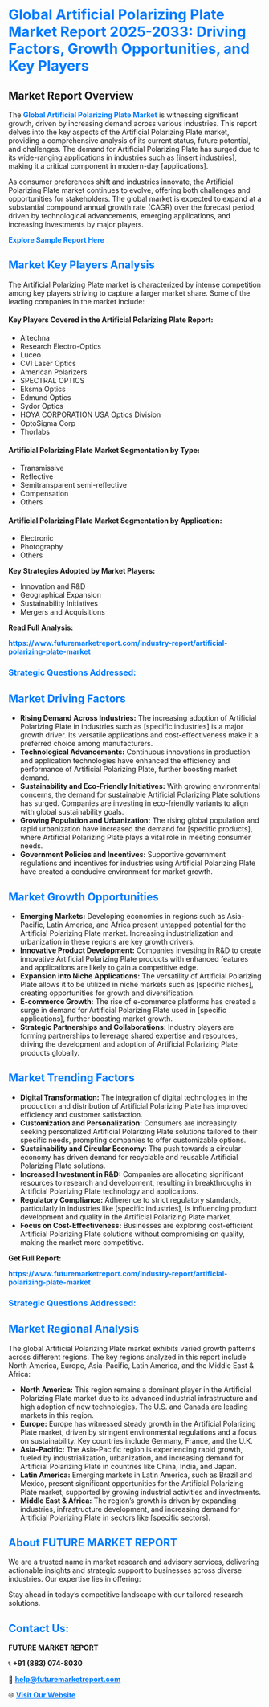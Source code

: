 <h1 style="color: #007BFF;">Global Artificial Polarizing Plate Market Report 2025-2033: Driving Factors, Growth Opportunities, and Key Players</h1>

<section id="overview">
<h2>Market Report Overview</h2>
<p>The <a href="https://www.futuremarketreport.com/industry-report/artificial-polarizing-plate-market" style="color: #007BFF; text-decoration: none;"><strong>Global Artificial Polarizing Plate Market</strong></a> is witnessing significant growth, driven by increasing demand across various industries. This report delves into the key aspects of the Artificial Polarizing Plate market, providing a comprehensive analysis of its current status, future potential, and challenges. The demand for Artificial Polarizing Plate has surged due to its wide-ranging applications in industries such as [insert industries], making it a critical component in modern-day [applications].</p>
<p>As consumer preferences shift and industries innovate, the Artificial Polarizing Plate market continues to evolve, offering both challenges and opportunities for stakeholders. The global market is expected to expand at a substantial compound annual growth rate (CAGR) over the forecast period, driven by technological advancements, emerging applications, and increasing investments by major players.</p>
</section>

<section id="overview">
<p><a href="https://www.futuremarketreport.com/request-sample/reportId=86468" style="color: #007BFF; text-decoration: none;"><strong>Explore Sample Report Here</strong></a></p>
</section>

<section id="key-players">
<h2 style="color: #007BFF;">Market Key Players Analysis</h2>
<p>The Artificial Polarizing Plate market is characterized by intense competition among key players striving to capture a larger market share. Some of the leading companies in the market include:</p>
<h4>Key Players Covered in the Artificial Polarizing Plate Report:</h4>
<ul><li>Altechna</li><li>Research Electro-Optics</li><li>Luceo</li><li>CVI Laser Optics</li><li>American Polarizers</li><li>SPECTRAL OPTICS</li><li>Eksma Optics</li><li>Edmund Optics</li><li>Sydor Optics</li><li>HOYA CORPORATION USA Optics Division</li><li>OptoSigma Corp</li><li>Thorlabs</li></ul>
<h4>Artificial Polarizing Plate Market Segmentation by Type:</h4>
<ul><li>Transmissive</li><li>Reflective</li><li>Semitransparent semi-reflective</li><li>Compensation</li><li>Others</li></ul>

<h4>Artificial Polarizing Plate Market Segmentation by Application:</h4>
<ul><li>Electronic</li><li>Photography</li><li>Others</li></ul>
<p><strong>Key Strategies Adopted by Market Players:</strong></p>
<ul>
<li>Innovation and R&D</li>
<li>Geographical Expansion</li>
<li>Sustainability Initiatives</li>
<li>Mergers and Acquisitions</li>
</ul>
</section>

<section>
<p><strong>Read Full Analysis: </strong></p><a href="https://www.futuremarketreport.com/industry-report/artificial-polarizing-plate-market" style="color: #007BFF; text-decoration: none;"><strong>https://www.futuremarketreport.com/industry-report/artificial-polarizing-plate-market</strong></a>
<h3 style="color: #007BFF;">Strategic Questions Addressed:</h3>
</section>

<section id="driving-factors">
<h2 style="color: #007BFF;">Market Driving Factors</h2>
<ul>
<li><strong>Rising Demand Across Industries:</strong> The increasing adoption of Artificial Polarizing Plate in industries such as [specific industries] is a major growth driver. Its versatile applications and cost-effectiveness make it a preferred choice among manufacturers.</li>
<li><strong>Technological Advancements:</strong> Continuous innovations in production and application technologies have enhanced the efficiency and performance of Artificial Polarizing Plate, further boosting market demand.</li>
<li><strong>Sustainability and Eco-Friendly Initiatives:</strong> With growing environmental concerns, the demand for sustainable Artificial Polarizing Plate solutions has surged. Companies are investing in eco-friendly variants to align with global sustainability goals.</li>
<li><strong>Growing Population and Urbanization:</strong> The rising global population and rapid urbanization have increased the demand for [specific products], where Artificial Polarizing Plate plays a vital role in meeting consumer needs.</li>
<li><strong>Government Policies and Incentives:</strong> Supportive government regulations and incentives for industries using Artificial Polarizing Plate have created a conducive environment for market growth.</li>
</ul>
</section>

<section id="growth-opportunities">
<h2 style="color: #007BFF;">Market Growth Opportunities</h2>
<ul>
<li><strong>Emerging Markets:</strong> Developing economies in regions such as Asia-Pacific, Latin America, and Africa present untapped potential for the Artificial Polarizing Plate market. Increasing industrialization and urbanization in these regions are key growth drivers.</li>
<li><strong>Innovative Product Development:</strong> Companies investing in R&D to create innovative Artificial Polarizing Plate products with enhanced features and applications are likely to gain a competitive edge.</li>
<li><strong>Expansion into Niche Applications:</strong> The versatility of Artificial Polarizing Plate allows it to be utilized in niche markets such as [specific niches], creating opportunities for growth and diversification.</li>
<li><strong>E-commerce Growth:</strong> The rise of e-commerce platforms has created a surge in demand for Artificial Polarizing Plate used in [specific applications], further boosting market growth.</li>
<li><strong>Strategic Partnerships and Collaborations:</strong> Industry players are forming partnerships to leverage shared expertise and resources, driving the development and adoption of Artificial Polarizing Plate products globally.</li>
</ul>
</section>

<section id="trending-factors">
<h2 style="color: #007BFF;">Market Trending Factors</h2>
<ul>
<li><strong>Digital Transformation:</strong> The integration of digital technologies in the production and distribution of Artificial Polarizing Plate has improved efficiency and customer satisfaction.</li>
<li><strong>Customization and Personalization:</strong> Consumers are increasingly seeking personalized Artificial Polarizing Plate solutions tailored to their specific needs, prompting companies to offer customizable options.</li>
<li><strong>Sustainability and Circular Economy:</strong> The push towards a circular economy has driven demand for recyclable and reusable Artificial Polarizing Plate solutions.</li>
<li><strong>Increased Investment in R&D:</strong> Companies are allocating significant resources to research and development, resulting in breakthroughs in Artificial Polarizing Plate technology and applications.</li>
<li><strong>Regulatory Compliance:</strong> Adherence to strict regulatory standards, particularly in industries like [specific industries], is influencing product development and quality in the Artificial Polarizing Plate market.</li>
<li><strong>Focus on Cost-Effectiveness:</strong> Businesses are exploring cost-efficient Artificial Polarizing Plate solutions without compromising on quality, making the market more competitive.</li>
</ul>
</section>

<section>
<p><strong>Get Full Report: </strong></p><a href="https://www.futuremarketreport.com/industry-report/artificial-polarizing-plate-market" style="color: #007BFF; text-decoration: none;"><strong>https://www.futuremarketreport.com/industry-report/artificial-polarizing-plate-market</strong></a>
<h3 style="color: #007BFF;">Strategic Questions Addressed:</h3>
</section>


<section id="regional-analysis">
<h2 style="color: #007BFF;">Market Regional Analysis</h2>
<p>The global Artificial Polarizing Plate market exhibits varied growth patterns across different regions. The key regions analyzed in this report include North America, Europe, Asia-Pacific, Latin America, and the Middle East & Africa:</p>
<ul>
<li><strong>North America:</strong> This region remains a dominant player in the Artificial Polarizing Plate market due to its advanced industrial infrastructure and high adoption of new technologies. The U.S. and Canada are leading markets in this region.</li>
<li><strong>Europe:</strong> Europe has witnessed steady growth in the Artificial Polarizing Plate market, driven by stringent environmental regulations and a focus on sustainability. Key countries include Germany, France, and the U.K.</li>
<li><strong>Asia-Pacific:</strong> The Asia-Pacific region is experiencing rapid growth, fueled by industrialization, urbanization, and increasing demand for Artificial Polarizing Plate in countries like China, India, and Japan.</li>
<li><strong>Latin America:</strong> Emerging markets in Latin America, such as Brazil and Mexico, present significant opportunities for the Artificial Polarizing Plate market, supported by growing industrial activities and investments.</li>
<li><strong>Middle East & Africa:</strong> The region’s growth is driven by expanding industries, infrastructure development, and increasing demand for Artificial Polarizing Plate in sectors like [specific sectors].</li>
</ul>
</section>

<footer>
<h2 style="color: #007BFF;">About FUTURE MARKET REPORT</h2>
<p>We are a trusted name in market research and advisory services, delivering actionable insights and strategic support to businesses across diverse industries. Our expertise lies in offering:</p>

<p>Stay ahead in today’s competitive landscape with our tailored research solutions.</p>

<h2 style="color: #007BFF;">Contact Us:</h2>
<p><strong>FUTURE MARKET REPORT</strong></p>
<p>📞 <strong>+91 (883) 074-8030</strong></p>
<p>📧 <strong><a href="mailto:help@futuremarketreport.com" style="color: #007BFF;">help@futuremarketreport.com</a></strong></p>
<p>🌐 <strong><a href="https://www.futuremarketreport.com/" style="color: #007BFF;">Visit Our Website</a></strong></p>
</footer>